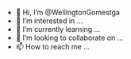 - 👋 Hi, I’m @WellingtonGomestga
- 👀 I’m interested in ...
- 🌱 I’m currently learning ...
- 💞️ I’m looking to collaborate on ...
- 📫 How to reach me ...

<!---
WellingtonGomestga/WellingtonGomestga is a ✨ special ✨ repository because its `README.md` (this file) appears on your GitHub profile.
You can click the Preview link to take a look at your changes.
--->
